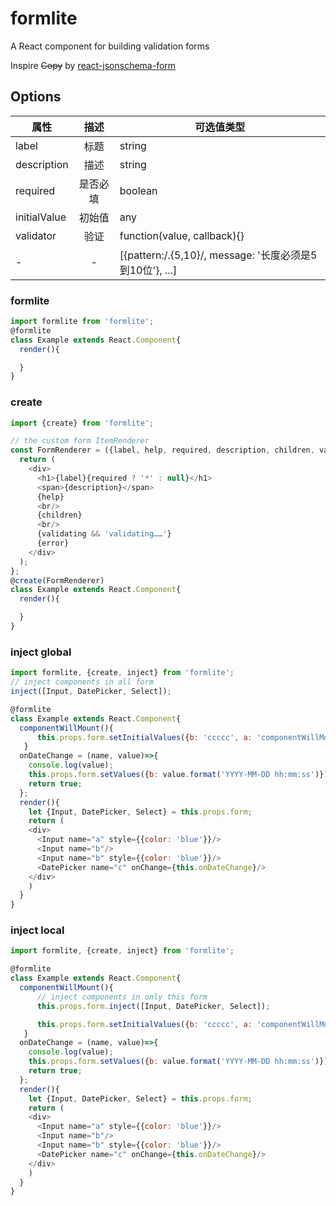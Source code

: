 ﻿# formlite

A React component for building validation forms

Inspire ~~Copy~~ by [react-jsonschema-form](https://github.com/mozilla-services/react-jsonschema-form)

## Options

属性|描述|可选值类型
-|:-:|-
label|标题|string
description|描述|string
required|是否必填|boolean
initialValue|初始值|any
validator|验证|function(value, callback){}
-|-|[{pattern:/.{5,10}/, message: '长度必须是5到10位'}, ...]

### formlite
```js
import formlite from 'formlite';
@formlite
class Example extends React.Component{
  render(){

  }
}
```

### create
```js
import {create} from 'formlite';

// the custom form ItemRenderer
const FormRenderer = ({label, help, required, description, children, validating, error})=>{
  return (
    <div>
      <h1>{label}{required ? '*' : null}</h1>
      <span>{description}</span>
      {help}
      <br/>
      {children}
      <br/>
      {validating && 'validating……'}
      {error}
    </div>
  );
};
@create(FormRenderer)
class Example extends React.Component{
  render(){

  }
}
```

### inject global
```js
import formlite, {create, inject} from 'formlite';
// inject components in all form
inject([Input, DatePicker, Select]);

@formlite
class Example extends React.Component{
  componentWillMount(){
      this.props.form.setInitialValues({b: 'ccccc', a: 'componentWillMount', c: moment('2030-12-24')}, true);
   }
  onDateChange = (name, value)=>{
    console.log(value);
    this.props.form.setValues({b: value.format('YYYY-MM-DD hh:mm:ss')});
    return true;
  };
  render(){
    let {Input, DatePicker, Select} = this.props.form;
    return (
    <div>
      <Input name="a" style={{color: 'blue'}}/>
      <Input name="b"/>
      <Input name="b" style={{color: 'blue'}}/>
      <DatePicker name="c" onChange={this.onDateChange}/>
    </div>
    )
  }
}
```
### inject local
```js
import formlite, {create, inject} from 'formlite';

@formlite
class Example extends React.Component{
  componentWillMount(){
      // inject components in only this form
      this.props.form.inject([Input, DatePicker, Select]);

      this.props.form.setInitialValues({b: 'ccccc', a: 'componentWillMount', c: moment('2030-12-24')}, true);
   }
  onDateChange = (name, value)=>{
    console.log(value);
    this.props.form.setValues({b: value.format('YYYY-MM-DD hh:mm:ss')});
    return true;
  };
  render(){
    let {Input, DatePicker, Select} = this.props.form;
    return (
    <div>
      <Input name="a" style={{color: 'blue'}}/>
      <Input name="b"/>
      <Input name="b" style={{color: 'blue'}}/>
      <DatePicker name="c" onChange={this.onDateChange}/>
    </div>
    )
  }
}
```
